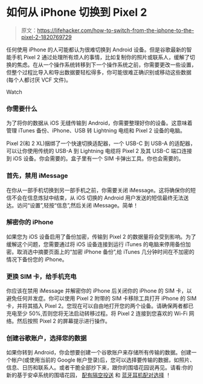 # 如何从 iPhone 切换到 Pixel 2

> 原文：<https://lifehacker.com/how-to-switch-from-the-iphone-to-the-pixel-2-1820769729>

任何使用 iPhone 的人可能都认为很难切换到 Android 设备。但是谷歌最新的智能手机 Pixel 2 通过处理所有烦人的事情，比如复制你的照片或联系人，缓解了切换的焦虑。在从一个操作系统转移到下一个操作系统之前，你需要更改一些设置，但整个过程比导入和导出数据要轻松得多，你可能很难正确识别或移动这些数据(每个人都讨厌 VCF 文件)。

Watch

### **你需要什么**

为了将你的数据从 iOS 无缝传输到 Android，你需要整理好你的设备。这意味着管理 iTunes 备份、iPhone、USB 转 Lightning 电缆和 Pixel 2 设备的电脑。

Pixel 2(和 2 XL)捆绑了一个快速切换适配器，一个 USB-C 到 USB-A 的适配器，可以让你使用传统的 USB-A 到 Lightning 电缆将 Pixel 2 及其 USB-C 端口连接到 iOS 设备。你会需要的。盒子里有一个 SIM 卡弹出工具。你也会需要的。

### **首先，禁用 iMessage**

在你从一部手机切换到另一部手机之前，你需要关闭 iMessage。这将确保你的短信不会在信息炼狱中结束，从 iOS 切换的 Android 用户发送的短信最终无法送达。访问“设置”,轻按“信息”,然后关闭 iMessage。简单！

### **解密你的 iPhone**

如果您为 iOS 设备启用了备份加密，传输到 Pixel 2 的数据量将会受到影响。为了缓解这个问题，您需要通过将 iOS 设备连接到运行 iTunes 的电脑来停用备份加密。取消选中摘要页面上的“加密 iPhone 备份”,给 iTunes 几分钟时间在不加密的情况下备份您的 iPhone。

### **更换 SIM 卡，给手机充电**

你应该在禁用 iMessage 并解密你的 iPhone 后关闭你的 iPhone 的 SIM 卡，以避免任何并发症。你可以使用 Pixel 2 附带的 SIM 卡移除工具打开 iPhone 的 SIM 卡，并将其插入 Pixel 2。您现在可以自由地打开您的两个设备。请确保两者都已充电至少 50%,否则您将无法启动转移过程。将 Pixel 2 连接到您喜欢的 Wi-Fi 网络。然后按照 Pixel 2 的屏幕提示进行操作。

### **创建谷歌账户，选择您的数据**

如果你转到 Android，你会想要创建一个谷歌账户来存储所有传输的数据。创建一个帐户(或使用当前的 Google 帐户登录)后，您可以选择要传输的数据，如照片、信息、日历和联系人。或者干脆全部抄下来，跟你的围墙花园说再见。请看:你的新的基于安卓系统的围墙花园， [配有隔空投送](https://lifehacker.com/how-to-use-files-go-googles-new-airdrop-style-file-sha-1820297858) 和 [蓝牙耳机配对选择](https://lifehacker.com/fast-pair-brings-one-of-apple-s-best-airpod-features-to-1820042148) ！